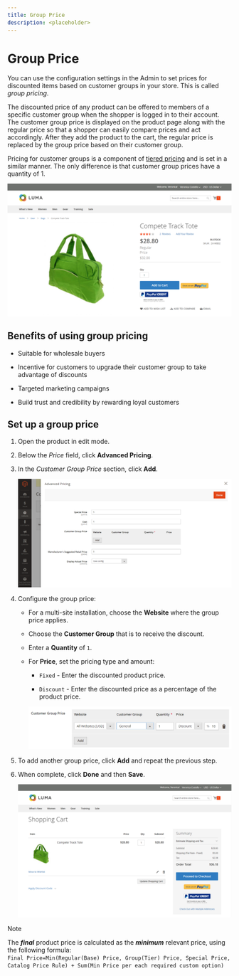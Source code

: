 ```yaml
---
title: Group Price
description: <placeholder>
---
```

# Group Price

You can use the configuration settings in the Admin to set prices for discounted items based on customer groups in your store. This is called _group pricing_.

The discounted price of any product can be offered to members of a specific customer group when the shopper is  logged in to their account. The customer group price is displayed on the product page along with the regular price so that a shopper can easily compare prices and act accordingly. After they add the product to the cart, the regular price is replaced by the group price based on their customer group.

Pricing for customer groups is a component of [tiered pricing](product-price-tier.md) and is set in a similar manner. The only difference is that customer group prices have a quantity of 1.

![Customer Group Discount](./assets/storefront-price-group.png)<!-- zoom -->

## Benefits of using group pricing

- Suitable for wholesale buyers

- Incentive for customers to upgrade their customer group to take advantage of discounts

- Targeted marketing campaigns

- Build trust and credibility by rewarding loyal customers

## Set up a group price

1. Open the product in edit mode.

1. Below the _Price_ field, click **Advanced Pricing**.

1. In the _Customer Group Price_ section, click **Add**.

   ![Advanced Pricing](./assets/product-price-group.png)<!-- zoom -->

1. Configure the group price:

   - For a multi-site installation, choose the **Website** where the group price applies.

   - Choose the **Customer Group** that is to receive the discount.

   - Enter a **Quantity** of `1`.

   - For **Price**, set the pricing type and amount:

      - `Fixed` - Enter the discounted product price.

      - `Discount` - Enter the discounted price as a percentage of the product price.

      ![10% Discount Customer Group Price](./assets/product-price-group-discount.png)<!-- zoom -->

1. To add another group price, click **Add** and repeat the previous step.

1. When complete, click **Done** and then **Save**.

   ![Group Price in Shopping Cart](./assets/storefront-cart-price-group-discount.png)<!-- zoom -->

>[!NOTE]
>
>The **_final_** product price is calculated as the **_minimum_** relevant price, using the following formula: <br/>`Final Price=Min(Regular(Base) Price, Group(Tier) Price, Special Price, Catalog Price Rule) + Sum(Min Price per each required custom option)`
